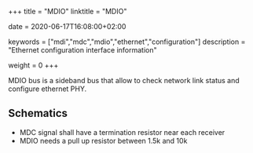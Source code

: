+++
title = "MDIO"
linktitle = "MDIO"

date = 2020-06-17T16:08:00+02:00

keywords = ["mdi","mdc","mdio","ethernet","configuration"]
description = "Ethernet configuration interface information"

weight = 0
+++

MDIO bus is a sideband bus that allow to check network link status and configure ethernet PHY.

<!--more-->

## Schematics

- MDC signal shall have a termination resistor near each receiver
- MDIO needs a pull up resistor between 1.5k and 10k

